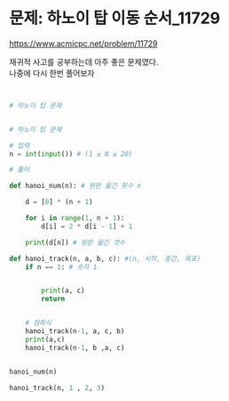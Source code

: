# 문제: 하노이 탑 이동 순서_11729
https://www.acmicpc.net/problem/11729

재귀적 사고를 공부하는데 아주 좋은 문제였다.  
나중에 다시 한번 풀어보자
``` python


# 하노이 탑 문제


# 하노이 탑 문제

# 입력
n = int(input()) # (1 ≤ N ≤ 20)

# 풀이

def hanoi_num(n): # 원판 옮긴 횟수 n

    d = [0] * (n + 1)

    for i in range(1, n + 1):
        d[i] = 2 * d[i - 1] + 1

    print(d[n]) # 원판 옮긴 갯수

def hanoi_track(n, a, b, c): #(n, 시작, 중간, 목표)
    if n == 1: # 숫자 1


        print(a, c)
        return


    # 점화식
    hanoi_track(n-1, a, c, b)
    print(a,c)
    hanoi_track(n-1, b ,a, c)


hanoi_num(n)

hanoi_track(n, 1 , 2, 3)

```
